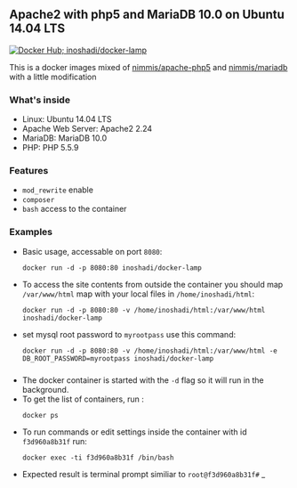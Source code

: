 ## Apache2 with php5 and MariaDB 10.0 on Ubuntu 14.04 LTS

[![Docker Hub; inoshadi/docker-lamp](https://img.shields.io/badge/Docker%20Hub-inoshadi%2Fdocker--lamp-blue.svg)](https://hub.docker.com/r/inoshadi/docker-lamp/)

This is a docker images mixed of [nimmis/apache-php5](https://hub.docker.com/r/nimmis/apache-php5/) and [nimmis/mariadb](https://hub.docker.com/r/nimmis/mariadb)
with a little modification

### What's inside
- Linux: Ubuntu 14.04 LTS 
- Apache Web Server: Apache2 2.24
- MariaDB: MariaDB 10.0
- PHP: PHP 5.5.9

### Features
- `mod_rewrite` enable
- `composer`
- `bash` access to the container

### Examples
- Basic usage, accessable on port `8080`:
  ```
  docker run -d -p 8080:80 inoshadi/docker-lamp
  ```
- To access the site contents from outside the container you should map `/var/www/html`
  map with your local files in `/home/inoshadi/html`: 
  ```
  docker run -d -p 8080:80 -v /home/inoshadi/html:/var/www/html inoshadi/docker-lamp
  ```
- set mysql root password to `myrootpass` use this command:
  ```
  docker run -d -p 8080:80 -v /home/inoshadi/html:/var/www/html -e DB_ROOT_PASSWORD=myrootpass inoshadi/docker-lamp
  ``` 

### 
- The docker container is started with the `-d` flag so it will run in the background.
- To get the list of containers, run :
  ```
  docker ps
  ```
- To run commands or edit settings inside the container with id `f3d960a8b31f` run:
  ```
  docker exec -ti f3d960a8b31f /bin/bash
  ```
- Expected result is terminal prompt similiar to `root@f3d960a8b31f#` _
